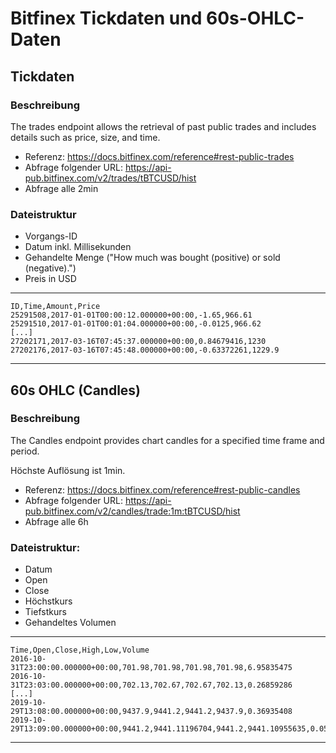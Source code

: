# Bitfinex Tickdaten und 60s-OHLC-Daten

## Tickdaten
### Beschreibung
The trades endpoint allows the retrieval of past public trades and includes details such as price, size, and time.

- Referenz: https://docs.bitfinex.com/reference#rest-public-trades
- Abfrage folgender URL: https://api-pub.bitfinex.com/v2/trades/tBTCUSD/hist
- Abfrage alle 2min

### Dateistruktur
- Vorgangs-ID
- Datum inkl. Millisekunden
- Gehandelte Menge ("How much was bought (positive) or sold (negative).")
- Preis in USD

---
    ID,Time,Amount,Price
    25291508,2017-01-01T00:00:12.000000+00:00,-1.65,966.61
    25291510,2017-01-01T00:01:04.000000+00:00,-0.0125,966.62
    [...]
    27202171,2017-03-16T07:45:37.000000+00:00,0.84679416,1230
    27202176,2017-03-16T07:45:48.000000+00:00,-0.63372261,1229.9
---



## 60s OHLC (Candles)
### Beschreibung
The Candles endpoint provides chart candles for a specified time frame and period. 

Höchste Auflösung ist 1min.

- Referenz: https://docs.bitfinex.com/reference#rest-public-candles
- Abfrage folgender URL: https://api-pub.bitfinex.com/v2/candles/trade:1m:tBTCUSD/hist
- Abfrage alle 6h

### Dateistruktur:
- Datum
- Open
- Close
- Höchstkurs
- Tiefstkurs
- Gehandeltes Volumen

---
    Time,Open,Close,High,Low,Volume
    2016-10-31T23:00:00.000000+00:00,701.98,701.98,701.98,701.98,6.95835475
    2016-10-31T23:03:00.000000+00:00,702.13,702.67,702.67,702.13,0.26859286
    [...]
    2019-10-29T13:08:00.000000+00:00,9437.9,9441.2,9441.2,9437.9,0.36935408
    2019-10-29T13:09:00.000000+00:00,9441.2,9441.11196704,9441.2,9441.10955635,0.05011973
---
